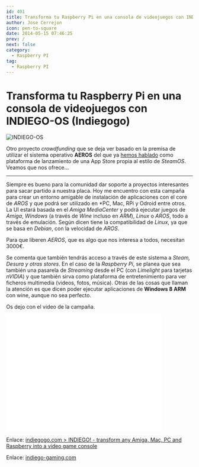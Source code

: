 ```yaml
---
id: 401
title: Transforma tu Raspberry Pi en una consola de videojuegos con INDIEGO-OS (Indiegogo)
author: Jose Cerrejon
icon: pen-to-square
date: 2014-05-15 07:46:25
prev: /
next: false
category:
  - Raspberry PI
tag:
  - Raspberry PI
---
```


# Transforma tu Raspberry Pi en una consola de videojuegos con INDIEGO-OS (Indiegogo)

![INDIEGO-OS](/images/2014/05/indieos_appstore.jpg)

Otro proyecto *crowdfunding* que se deja ver basado en la premisa de utilizar el sistema operativo **AEROS** del que ya [hemos hablado](/post.php?id=202) como plataforma de lanzamiento de una App Store propia al estilo de *SteamOS*. Veamos que nos ofrece...

- - -
Siempre es bueno para la comunidad dar soporte a proyectos interesantes para sacar partido a nuestra placa. Hoy me encuentro con esta campaña para crear un entorno amigable de instalación de aplicaciones con el core de *AROS* y que podrá ser utilizado en *PC, Mac, RPi y Odroid entre otros. La UI estará basada en el *Amiga MediaCenter* y podrá ejecutar juegos de *Amiga*, *Windows* (a través de *Wine* incluso en *ARM*), *Linux* o *AROS*, todo a través de emulación. Según dicen tiene la compatibilidad de *Linux*, ya que se basa en *Debian*, con la velocidad de *AROS*.

Para que liberen *AEROS*, que es algo que nos interesa a todos, necesitan 3000€.

Se comenta que también tendrás acceso a través de este sistema a *Steam, Desura y otras stores*. En el caso de la *Raspberry Pi*, se planea que sea también una pasarela de *Streaming* desde el PC (con *Limelight* para tarjetas *nVIDIA*) y que también sirva como plataforma de entretenimiento para ver ficheros multimedia (videos, fotos, música). Otras de las cosas que llaman la atención es que dicen poder ejecutar aplicaciones de **Windows 8 ARM** con wine, aunque no sea perfecto.

Os dejo con el video de la campaña.

<iframe width="420" height="315" src="//www.youtube.com/embed/3Isc_6hSCJg" frameborder="0" allowfullscreen></iframe>

Enlace: [indiegogo.com > INDIEGO! - transform any Amiga, Mac, PC and Raspberry into a video game console](https://www.indiegogo.com/projects/indiego-transform-any-amiga-mac-pc-and-raspberry-into-a-video-game-console/x/4152104)

Enlace: [indiego-gaming.com](http://www.indiego-gaming.com)